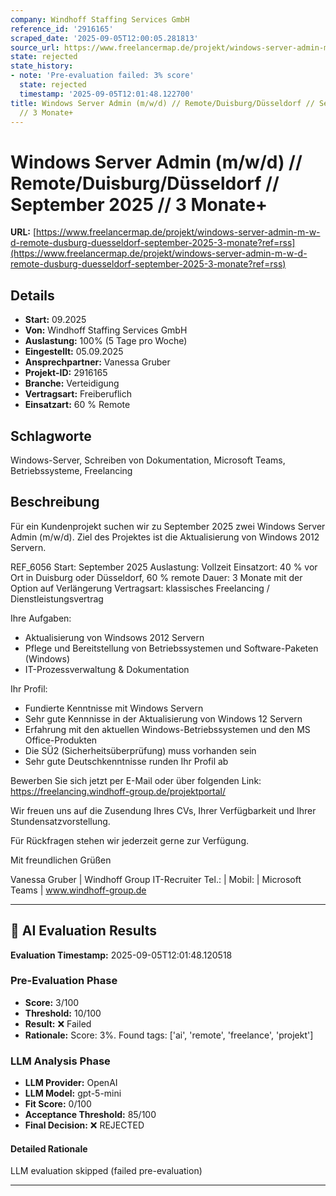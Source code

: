 ```yaml
---
company: Windhoff Staffing Services GmbH
reference_id: '2916165'
scraped_date: '2025-09-05T12:00:05.281813'
source_url: https://www.freelancermap.de/projekt/windows-server-admin-m-w-d-remote-dusburg-duesseldorf-september-2025-3-monate?ref=rss
state: rejected
state_history:
- note: 'Pre-evaluation failed: 3% score'
  state: rejected
  timestamp: '2025-09-05T12:01:48.122700'
title: Windows Server Admin (m/w/d) // Remote/Duisburg/Düsseldorf // September 2025
  // 3 Monate+
---
```



# Windows Server Admin (m/w/d) // Remote/Duisburg/Düsseldorf // September 2025 // 3 Monate+
**URL:** [https://www.freelancermap.de/projekt/windows-server-admin-m-w-d-remote-dusburg-duesseldorf-september-2025-3-monate?ref=rss](https://www.freelancermap.de/projekt/windows-server-admin-m-w-d-remote-dusburg-duesseldorf-september-2025-3-monate?ref=rss)
## Details
- **Start:** 09.2025
- **Von:** Windhoff Staffing Services GmbH
- **Auslastung:** 100% (5 Tage pro Woche)
- **Eingestellt:** 05.09.2025
- **Ansprechpartner:** Vanessa Gruber
- **Projekt-ID:** 2916165
- **Branche:** Verteidigung
- **Vertragsart:** Freiberuflich
- **Einsatzart:** 60
                                                % Remote

## Schlagworte
Windows-Server, Schreiben von Dokumentation, Microsoft Teams, Betriebssysteme, Freelancing

## Beschreibung
Für ein Kundenprojekt suchen wir zu September 2025 zwei Windows Server Admin (m/w/d).
Ziel des Projektes ist die Aktualisierung von Windows 2012 Servern.

REF_6056
Start: September 2025
Auslastung: Vollzeit
Einsatzort: 40 % vor Ort in Duisburg oder Düsseldorf, 60 % remote
Dauer: 3 Monate mit der Option auf Verlängerung
Vertragsart: klassisches Freelancing / Dienstleistungsvertrag

Ihre Aufgaben:
- Aktualisierung von Windsows 2012 Servern
- Pflege und Bereitstellung von Betriebssystemen und Software-Paketen (Windows)
- IT-Prozessverwaltung & Dokumentation

Ihr Profil:
- Fundierte Kenntnisse mit Windows Servern
- Sehr gute Kennnisse in der Aktualisierung von Windows 12 Servern
- Erfahrung mit den aktuellen Windows-Betriebssystemen und den MS Office-Produkten
- Die SÜ2 (Sicherheitsüberprüfung) muss vorhanden sein
- Sehr gute Deutschkenntnisse runden Ihr Profil ab

Bewerben Sie sich jetzt per E-Mail oder über folgenden Link:
https://freelancing.windhoff-group.de/projektportal/

Wir freuen uns auf die Zusendung Ihres CVs, Ihrer Verfügbarkeit und Ihrer Stundensatzvorstellung.

Für Rückfragen stehen wir jederzeit gerne zur Verfügung.

Mit freundlichen Grüßen

Vanessa Gruber | Windhoff Group
IT-Recruiter
Tel.: | Mobil: | Microsoft Teams
| www.windhoff-group.de

---

## 🤖 AI Evaluation Results

**Evaluation Timestamp:** 2025-09-05T12:01:48.120518

### Pre-Evaluation Phase
- **Score:** 3/100
- **Threshold:** 10/100
- **Result:** ❌ Failed
- **Rationale:** Score: 3%. Found tags: ['ai', 'remote', 'freelance', 'projekt']

### LLM Analysis Phase
- **LLM Provider:** OpenAI
- **LLM Model:** gpt-5-mini
- **Fit Score:** 0/100
- **Acceptance Threshold:** 85/100
- **Final Decision:** ❌ REJECTED

#### Detailed Rationale
LLM evaluation skipped (failed pre-evaluation)

---
